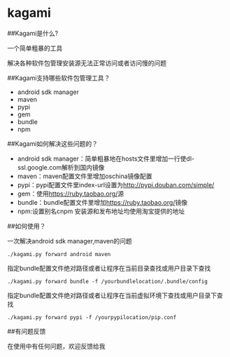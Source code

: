 # kagami

##Kagami是什么?

一个简单粗暴的工具

解决各种软件包管理安装源无法正常访问或者访问慢的问题

##Kagami支持哪些软件包管理工具？

* android sdk manager
* maven
* pypi
* gem
* bundle
* npm

##Kagami如何解决这些问题的？

* android sdk manager：简单粗暴地在hosts文件里增加一行使dl-ssl.google.com解析到国内镜像
* maven：maven配置文件里增加oschina镜像配置
* pypi：pypi配置文件里index-url设置为<http://pypi.douban.com/simple/>
* gem：使用<https://ruby.taobao.org/>源
* bundle：bundle配置文件里增加<https://ruby.taobao.org/>镜像
* npm:设置别名cnpm 安装源和发布地址均使用淘宝提供的地址

##如何使用？

一次解决android sdk manager,maven的问题  

`./kagami.py forward android maven`

指定bundle配置文件绝对路径或者让程序在当前目录查找或用户目录下查找  

`./kagami.py forward bundle -f /yourbundlelocation/.bundle/config`

指定bundle配置文件绝对路径或者让程序在当前虚拟环境下查找或用户目录下查找  
 
`./kagami.py forward pypi -f /yourpypilocation/pip.conf`

##有问题反馈

在使用中有任何问题，欢迎反馈给我

